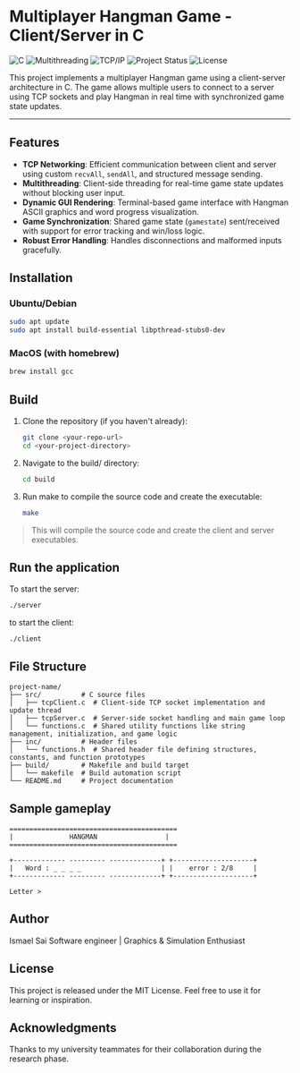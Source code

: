 # Multiplayer Hangman Game - Client/Server in C


![C](https://img.shields.io/badge/C-17-00599C)
![Multithreading](https://img.shields.io/badge/Multithreading-enabled-D32F2F)
![TCP/IP](https://img.shields.io/badge/TCP%2FIP-Protocol-D32F2F)
![Project Status](https://img.shields.io/badge/Status-Completed-brightgreen.svg)
![License](https://img.shields.io/badge/License-MIT-lightgrey.svg)

This project implements a multiplayer Hangman game using a client-server architecture in C. The game allows multiple users to connect to a server using TCP sockets and play Hangman in real time with synchronized game state updates.

---

## Features

- **TCP Networking**: Efficient communication between client and server using custom `recvAll`, `sendAll`, and structured message sending.
- **Multithreading**: Client-side threading for real-time game state updates without blocking user input.
- **Dynamic GUI Rendering**: Terminal-based game interface with Hangman ASCII graphics and word progress visualization.
- **Game Synchronization**: Shared game state (`gamestate`) sent/received with support for error tracking and win/loss logic.
- **Robust Error Handling**: Handles disconnections and malformed inputs gracefully.

## Installation

### Ubuntu/Debian
```bash
sudo apt update
sudo apt install build-essential libpthread-stubs0-dev
```

### MacOS (with homebrew)
```bash
brew install gcc
```

## Build 
1. Clone the repository (if you haven't already):
   ```bash
   git clone <your-repo-url>
   cd <your-project-directory>
   ```
2. Navigate to the build/ directory:
   ```bash
   cd build
   ```
3. Run make to compile the source code and create the executable:
   ```bash
   make
   ```
>This will compile the source code and create the client and server executables.

## Run the application
To start the server:
```bash
./server
``` 

to start the client:
```hash
./client
```

## File Structure
```
project-name/
├── src/          # C source files
│   ├── tcpClient.c  # Client-side TCP socket implementation and update thread
│   ├── tcpServer.c  # Server-side socket handling and main game loop
│   └── functions.c  # Shared utility functions like string management, initialization, and game logic
├── inc/          # Header files
│   └── functions.h  # Shared header file defining structures, constants, and function prototypes
├── build/        # Makefile and build target
│   └── makefile  # Build automation script
└── README.md     # Project documentation
```

## Sample gameplay
```
==========================================
|              HANGMAN                 |
==========================================

+------------- --------- -------------+	+--------------------+
|   Word : _ _ _ _                    |	|    error : 2/8     |
+------------- --------- -------------+	+--------------------+

Letter >
```

## Author
Ismael Sai Software engineer | Graphics & Simulation Enthusiast

## License
This project is released under the MIT License. Feel free to use it for learning or inspiration.

## Acknowledgments
Thanks to my university teammates for their collaboration during the research phase.
